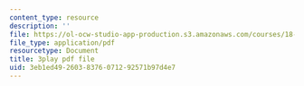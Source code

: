 ```yaml
---
content_type: resource
description: ''
file: https://ol-ocw-studio-app-production.s3.amazonaws.com/courses/18-01sc-single-variable-calculus-fall-2010/3eb1ed4926038376071292571b97d4e7_FK1n3TVQIhc.pdf
file_type: application/pdf
resourcetype: Document
title: 3play pdf file
uid: 3eb1ed49-2603-8376-0712-92571b97d4e7
---
```

